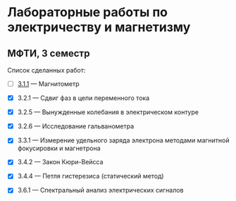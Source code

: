 # Лабораторные работы по электричеству и магнетизму
## МФТИ, 3 семестр  
Список сделанных работ:  
- [ ]  [3.1.1](https://github.com/L0ki4/genphys3-labs/blob/master/3.1.1/Laboratory%20No.%203.1.1.pdf) &mdash;  Магнитометр
- [x]  3.2.1 &mdash;  Сдвиг фаз в цепи переменного тока  
- [x]  3.2.5 &mdash;  Вынужденные колебания в электрическом контуре  
- [x]  3.2.6 &mdash;  Исследование гальванометра  
- [x]  3.3.1 &mdash;  Измерение удельного заряда электрона методами магнитной фокусировки и магнетрона  
- [x]  3.4.2 &mdash;  Закон Кюри-Вейсса  
- [x]  3.4.4 &mdash;  Петля гистерезиса (статический метод)  
- [x]  3.6.1 &mdash;  Спектральный анализ электрических сигналов  

